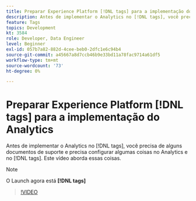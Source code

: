 ```yaml
---
title: Preparar Experience Platform [!DNL tags] para a implementação do Analytics
description: Antes de implementar o Analytics no [!DNL tags], você precisa de alguns documentos de suporte e precisa configurar algumas coisas no Analytics e no [!DNL tags]. Este vídeo aborda essas coisas.
feature: Tags
topics: Development
kt: 3584
role: Developer, Data Engineer
level: Beginner
exl-id: 057b7a82-882d-4cee-beb0-2dfc1e6c94b4
source-git-commit: a45667a8d7ccb46b9e33bd11a78fac9714a61df5
workflow-type: tm+mt
source-wordcount: '73'
ht-degree: 0%

---
```


# Preparar Experience Platform [!DNL tags] para a implementação do Analytics

Antes de implementar o Analytics no [!DNL tags], você precisa de alguns documentos de suporte e precisa configurar algumas coisas no Analytics e no [!DNL tags]. Este vídeo aborda essas coisas.

>[!NOTE]
>
> O Launch agora está **[!DNL tags]**

>[!VIDEO](https://video.tv.adobe.com/v/28752/?quality=12&learn=on)

